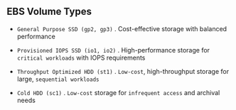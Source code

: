 ## EBS Volume Types

- `General Purpose SSD (gp2, gp3)`
  . Cost-effective storage with balanced performance

- `Provisioned IOPS SSD (io1, io2)`
  . High-performance storage for `critical workloads` with IOPS requirements

- `Throughput Optimized HDD (st1)`
  . `Low-cost`, high-throughput storage for large, `sequential workloads`

- `Cold HDD (sc1)`
  . `Low-cost` storage for `infrequent access` and archival needs
